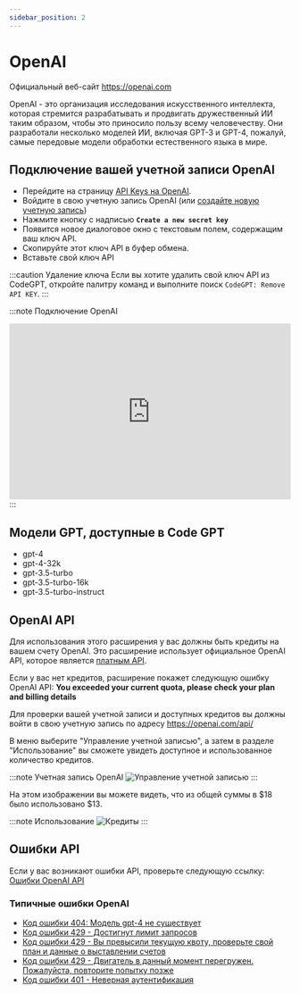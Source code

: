 ```yaml
---
sidebar_position: 2
---
```


# OpenAI

Официальный веб-сайт https://openai.com

OpenAI - это организация исследования искусственного интеллекта, которая стремится разрабатывать и продвигать дружественный ИИ таким образом, чтобы это приносило пользу всему человечеству. Они разработали несколько моделей ИИ, включая GPT-3 и GPT-4, пожалуй, самые передовые модели обработки естественного языка в мире.

## Подключение вашей учетной записи OpenAI
- Перейдите на страницу [API Keys на OpenAI](https://platform.openai.com/account/api-keys).
- Войдите в свою учетную запись OpenAI (или [создайте новую учетную запись](https://platform.openai.com/signup))
- Нажмите кнопку с надписью **`Create a new secret key`**
- Появится новое диалоговое окно с текстовым полем, содержащим ваш ключ API. 
- Скопируйте этот ключ API в буфер обмена.
- Вставьте свой ключ API

:::caution Удаление ключа
Если вы хотите удалить свой ключ API из CodeGPT, откройте палитру команд и выполните поиск `CodeGPT: Remove API KEY`.
:::

:::note Подключение OpenAI
<iframe width="100%" height="315" src="https://www.youtube.com/embed/vl6-5BigHzk?si=SgdXt0HAMah9-aal" title="YouTube video player" frameborder="0" allow="accelerometer; autoplay; clipboard-write; encrypted-media; gyroscope; picture-in-picture; web-share" allowfullscreen></iframe>
:::

## Модели GPT, доступные в Code GPT
- gpt-4
- gpt-4-32k
- gpt-3.5-turbo
- gpt-3.5-turbo-16k
- gpt-3.5-turbo-instruct

## OpenAI API

Для использования этого расширения у вас должны быть кредиты на вашем счету OpenAI.
Это расширение использует официальное OpenAI API, которое является [платным API](https://openai.com/api/pricing/).

Если у вас нет кредитов, расширение покажет следующую ошибку OpenAI API:
**You exceeded your current quota, please check your plan and billing details**

Для проверки вашей учетной записи и доступных кредитов вы должны войти в свою учетную запись по адресу https://openai.com/api/

В меню выберите "Управление учетной записью", а затем в разделе "Использование" вы сможете увидеть доступное и использованное количество кредитов.

:::note Учетная запись OpenAI
![Управление учетной записью](https://user-images.githubusercontent.com/6216945/213941730-b48b8b6a-8f0d-4fea-b4b3-42edc838f42e.png)
:::

На этом изображении вы можете видеть, что из общей суммы в $18 было использовано $13.

:::note Использование
![Кредиты](https://user-images.githubusercontent.com/6216945/213941720-1ae816dd-fedb-4026-ae8c-b8b374d1d0dd.png)
:::

## Ошибки API
Если у вас возникают ошибки API, проверьте следующую ссылку: [Ошибки OpenAI API](https://help.openai.com/en/collections/3675931-openai-api#api-error-codes-explained)

### Типичные ошибки OpenAI
- [Код ошибки 404: Модель gpt-4 не существует](https://community.openai.com/t/when-i-try-the-gpt-4-model-chat-completion-in-api-request-i-get-an-error-that-model-does-not-exist/98850)
- [Код ошибки 429 - Достигнут лимит запросов](https://help.openai.com/en/articles/6891829-error-code-429-rate-limit-reached-for-requests)
- [Код ошибки 429 - Вы превысили текущую квоту, проверьте свой план и данные о выставлении счетов](https://help.openai.com/en/articles/6891831-error-code-429-you-exceeded-your-current-quota-please-check-your-plan-and-billing-details)
- [Код ошибки 429 - Двигатель в данный момент перегружен. Пожалуйста, повторите попытку позже](https://help.openai.com/en/articles/6891834-error-code-429-the-engine-is-currently-overloaded-please-try-again-later)
- [Код ошибки 401 - Неверная аутентификация](https://help.openai.com/en/articles/6891767-error-code-401-invalid-authentication)
